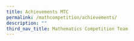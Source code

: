 ```yaml
---
title: Achievements MTC
permalink: /mathcompetition/achievements/
description: ""
third_nav_title: Mathematics Competition Team
---
```

